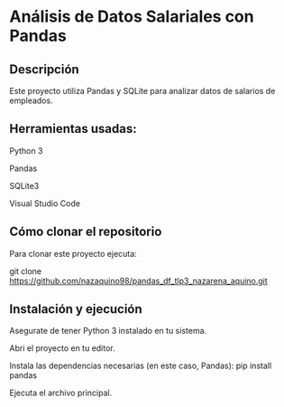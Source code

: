 # Análisis de Datos Salariales con Pandas

## Descripción

Este proyecto utiliza Pandas y SQLite para analizar datos de salarios de empleados.

## Herramientas usadas:

Python 3

Pandas

SQLite3

Visual Studio Code

## Cómo clonar el repositorio

Para clonar este proyecto ejecuta:

git clone https://github.com/nazaquino98/pandas_df_tlp3_nazarena_aquino.git

## Instalación y ejecución

Asegurate de tener Python 3 instalado en tu sistema.

Abri el proyecto en tu editor.

Instala las dependencias necesarias (en este caso, Pandas): pip install pandas

Ejecuta el archivo principal.
